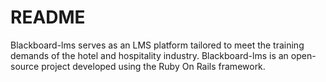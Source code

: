 # README

Blackboard-lms serves as an LMS platform tailored to meet the training demands of the hotel and hospitality industry. Blackboard-lms is an open-source project developed using the Ruby On Rails framework.  